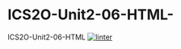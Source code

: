 # ICS2O-Unit2-06-HTML-
ICS2O-Unit2-06-HTML
[![linter](https://github.com/Seti-Ngabo45/ICS20-Unit2-06-HTML/workflows/linter/badge.svg)](https://github.com/marketplace/actions/super-linter)

